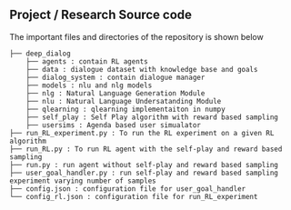 ## Project / Research Source code

The important files and directories of the repository is shown below

    ├── deep_dialog
        ├── agents : contain RL agents
        ├── data : dialogue dataset with knowledge base and goals
        ├── dialog_system : contain dialogue manager
        ├── models : nlu and nlg models
        ├── nlg : Natural Language Generation Module
        ├── nlu : Natural Language Undersatanding Module 
        ├── qlearning : qlearning implementaiton in numpy
        ├── self_play : Self Play algorithm with reward based sampling
        ├── usersims : Agenda based user simualator
    ├── run_RL_experiment.py : To run the RL experiment on a given RL algorithm
    ├── run_RL.py : To run RL agent with the self-play and reward based sampling 
    ├── run.py : run agent without self-play and reward based sampling
    ├── user_goal_handler.py : run self-play and reward based sampling experiment varying number of samples
    ├── config.json : configuration file for user_goal_handler
    └── config_rl.json : configuration file for run_RL_experiment
